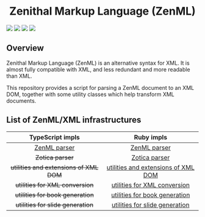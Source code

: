 <div align="center">
<h1>Zenithal Markup Language (ZenML)</h1>
</div>

![](https://img.shields.io/github/package-json/v/Ziphil/Zenml)
![](https://img.shields.io/github/commit-activity/y/Ziphil/Zenml?label=commits)
![](https://img.shields.io/endpoint.svg?url=https%3A%2F%2Factions-badge.atrox.dev%2FZiphil%2FZenml%2Fbadge%3Fref%3Ddevelop&label=test&style=flat&logo=none)
[![](https://img.shields.io/codecov/c/github/Ziphil/Zenml)](https://app.codecov.io/gh/Ziphil/Zenml)


## Overview
Zenithal Markup Language (ZenML) is an alternative syntax for XML.
It is almost fully compatible with XML, and less redundant and more readable than XML.

This repository provides a script for parsing a ZenML document to an XML DOM, together with some utility classes which help transform XML documents.

## List of ZenML/XML infrastructures

| TypeScript impls | Ruby impls |
|:--:|:--:|
| [ZenML parser](https://github.com/Ziphil/Zenml) | [ZenML parser](https://github.com/Ziphil/Zenithal) |
| ~~Zotica parser~~ | [Zotica parser](https://github.com/Ziphil/ZenithalMathWeb) |
| ~~utilities and extensions of XML DOM~~ | [utilities and extensions of XML DOM](https://github.com/Ziphil/Zenithal) |
| ~~utilities for XML conversion~~ | [utilities for XML conversion](https://github.com/Ziphil/Zenithal) |
| ~~utilities for book generation~~ | [utilities for book generation](https://github.com/Ziphil/ZenithalBook) |
| ~~utilities for slide generation~~ | [utilities for slide generation](https://github.com/Ziphil/ZenithalSlide) |
